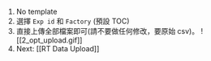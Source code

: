 1. No template
2. 選擇 `Exp id` 和 `Factory` (預設 TOC)
3. 直接上傳全部檔案即可(請不要做任何修改，要原始 csv)。
![[2_opt_upload.gif]]
4. Next: [[RT Data Upload]]